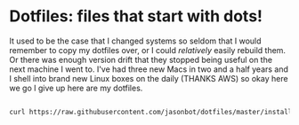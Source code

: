 Dotfiles: files that start with dots!
=====================================

It used to be the case that I changed systems so seldom that I would remember to
copy my dotfiles over, or I could _relatively_ easily rebuild them. Or there was
enough version drift that they stopped being useful on the next machine I went
to. I've had three new Macs in two and a half years and I shell into brand new
Linux boxes on the daily (THANKS AWS) so okay here we go I give up here are my
dotfiles.

```bash

curl https://raw.githubusercontent.com/jasonbot/dotfiles/master/install.sh | bash

```
